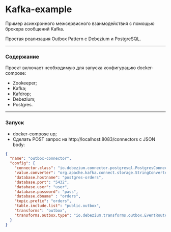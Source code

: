 # Kafka-example
Пример асинхронного межсервисного взаимодействия с помощью брокера сообщений Kafka.

Простая реализация Outbox Pattern с Debezium и PostgreSQL.
___

### Содержание
Проект включает необходимую для запуска конфигурацию docker-compose:
* Zookeeper;
* Kafka;
* Kafdrop;
* Debezium;
* Postgres.
___

### Запуск
* docker-compose up;
* Сделать POST запрос на http://localhost:8083/connectors с JSON body:

```json
{
  "name": "outbox-connector",
  "config": {
    "connector.class": "io.debezium.connector.postgresql.PostgresConnector",
    "value.converter": "org.apache.kafka.connect.storage.StringConverter",
    "database.hostname": "postgres-orders",
    "database.port": "5432",
    "database.user": "user",
    "database.password": "pass",
    "database.dbname" : "orders",
    "topic.prefix": "orders",
    "table.include.list": "public.outbox",
    "transforms": "outbox",
    "transforms.outbox.type": "io.debezium.transforms.outbox.EventRouter"
  }
}
```


